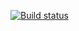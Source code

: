 [![Build status](https://ci.appveyor.com/api/projects/status/eq7v4ttt3ril0n2w?svg=true)](https://ci.appveyor.com/project/aleksandr2639/homework-regex)